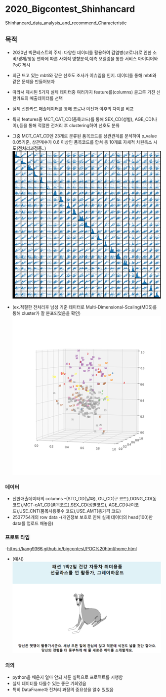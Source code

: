 # 2020_Bigcontest_Shinhancard
Shinhancard_data_analysis_and_recommend_Characteristic


## 목적
- 2020년 빅콘테스트의 주제: 다양한 데이터를 활용하여 감염병(코로나)로 인한 소비/경제/행동 변화에 따른 사회적 영향분석,예측 모델링을 통한 서비스 아이디어와 PoC 제시
- 최근 뜨고 있는 mbti와 같은 선호도 조사가 이슈임을 인지. 데이터를 통해 mbti와 같은 문제을 만들어보자
- 따라서 제시된 5가지 실제 데이터중 여러가지 feature를(columns) 골고루 가진 신한카드의 매출데이터를 선택 
- 실제 신한카드 매출데이터를 통해 코로나 이전과 이후의 차이를 비교
- 특히 features중 MCT_CAT_CD(품목코드)를 통해 SEX_CD(성별), AGE_CD(나이),등을 통해 적절한 전처리 후 clustering하여 선호도 분류
- 그중 MCT_CAT_CD엔 23개로 분류된 품목코드를 상관관계를 분석하여 p_value 0.05기준, 상관계수가 0.6 이상인 품목코드를 합쳐 총 10개로 자체적 차원축소 시도(전처리과정중..)
![남성 품목 상관계수](https://github.com/mynameisheum/2020_Bigcontest_Shinhancard/blob/main/picture%20storage/%EB%82%A8%EC%84%B1%EA%B8%B0%EC%A4%80%20%ED%92%88%EB%AA%A9%EC%BD%94%EB%93%9C%EB%B3%84%20%EC%83%81%EA%B4%80%EA%B3%84%EC%88%98%20%ED%99%95%EC%9D%B8.png?raw=true)

- (ex.적절한 전처리후 남성 기준 데이터로 Multi-Dimensional-Scaling(MDS)를 통해 cluster가 잘 분포되었음을 확인)
![남성cluster](https://github.com/mynameisheum/2020_Bigcontest_Shinhancard/blob/main/picture%20storage/%EB%82%A8%EC%84%B1%EA%B8%B0%EC%A4%80-clustering%20by%20Multi-Dimensional%20Scaling(MDS).png?raw=true)

### 데이터
- 신한매출데이터의 columns
-(STD_DD(날짜), GU_CD(구 코드),DONG_CD(동 코드),MCT-cAT_CD(품목코드),SEX_CD(성별코드), AGE_CD(나이코드),USE_CNT(품목사용횟수 코드),USE_AMT(총가격 코드)
- 2537754개의 row data
-(개인정보 보호로 인해 실제 데이터의 head(100)만 data를 업로드 해놓음)

### 프로토 타입
-https://kang9366.github.io/bigcontest/POC%20html/home.html
- (예시)
![그레이하운드](https://github.com/mynameisheum/2020_Bigcontest_Shinhancard/blob/main/picture%20storage/%EA%B7%B8%EB%A0%88%EC%9D%B4%ED%95%98%EC%9A%B4%EB%93%9C.png?raw=true)

### 의의
- python을 배운지 얼마 안되 서툰 실력으로 프로젝트를 시행함
- 실제 데이터를 다룰수 있는 좋은 기회였음
- 특히 DataFrame과 전처리 과정의 중요성을 알수 있었음
